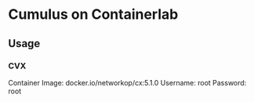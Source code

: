 # Cumulus on Containerlab

## Usage

### CVX

Container Image: docker.io/networkop/cx:5.1.0
Username: root
Password: root

